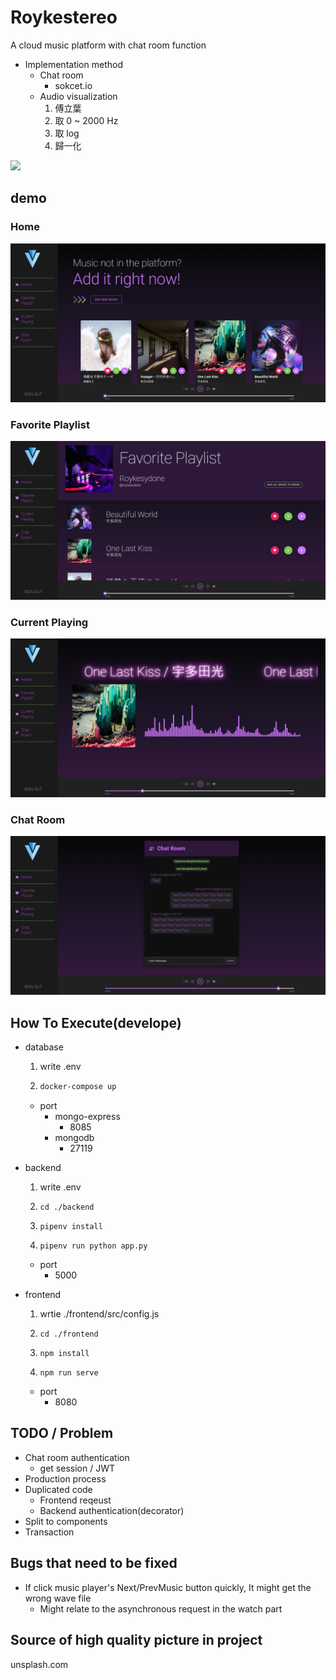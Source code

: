 # Roykestereo
A cloud music platform with chat room function

- Implementation method
  - Chat room
    - sokcet.io
  - Audio visualization
    1. 傅立葉
    2. 取 0 ~ 2000 Hz
    3. 取 log
    2. 歸一化

![](./demo/banner2.gif)

## demo
### Home
![](./demo/home.png)

### Favorite Playlist
![](./demo/favorite_playlist.png)

### Current Playing
![](./demo/current_playing.png)

### Chat Room
![](./demo/chat_room.png)
## How To Execute(develope)
- database
  1. write .env

  2.  ```bat
      docker-compose up
      ```
  - port
    - mongo-express
      - 8085
    - mongodb
      - 27119

- backend
  1. write .env

  2.  ```
      cd ./backend
      ```

  2.  ```
      pipenv install 
      ```

  3.  ```
      pipenv run python app.py
      ```

  - port 
    - 5000

- frontend
  1. wrtie ./frontend/src/config.js

  2.  ```
      cd ./frontend
      ```

  2.  ```
      npm install
      ```

  2.  ```
      npm run serve
      ```

  - port 
    - 8080



## TODO / Problem

- Chat room authentication
  - get session / JWT
- Production process
- Duplicated code
  - Frontend reqeust
  - Backend authentication(decorator)
- Split to components
- Transaction

## Bugs that need to be fixed

- If click music player's Next/PrevMusic button quickly, It might get the wrong wave file
  - Might relate to the asynchronous request in the watch part

## Source of high quality picture in project

unsplash.com

